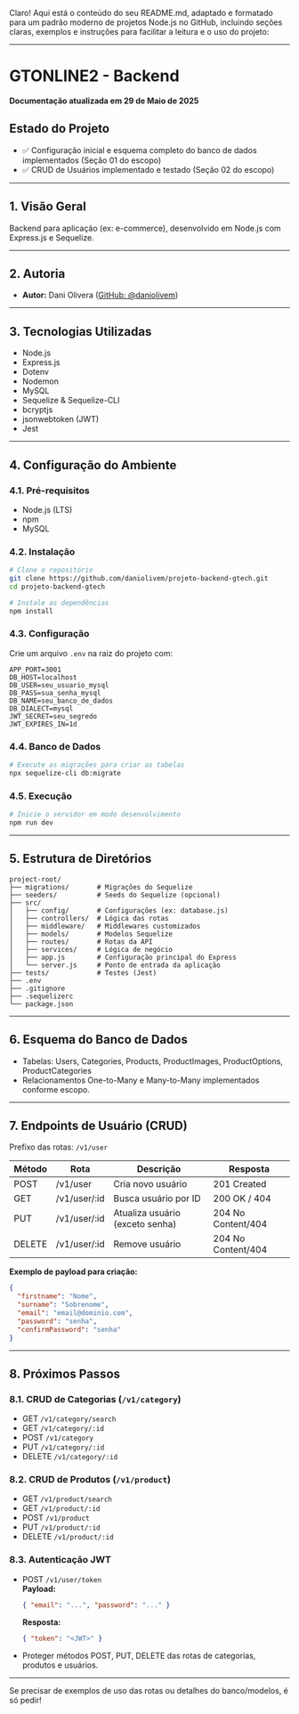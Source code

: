 Claro! Aqui está o conteúdo do seu README.md, adaptado e formatado para um padrão moderno de projetos Node.js no GitHub, incluindo seções claras, exemplos e instruções para facilitar a leitura e o uso do projeto:

---

# GTONLINE2 - Backend

**Documentação atualizada em 29 de Maio de 2025**

## Estado do Projeto

- ✅ Configuração inicial e esquema completo do banco de dados implementados (Seção 01 do escopo)
- ✅ CRUD de Usuários implementado e testado (Seção 02 do escopo)

---

## 1. Visão Geral

Backend para aplicação (ex: e-commerce), desenvolvido em Node.js com Express.js e Sequelize.

---

## 2. Autoria

- **Autor:** Dani Olivera ([GitHub: @daniolivem](https://github.com/daniolivem))

---

## 3. Tecnologias Utilizadas

- Node.js
- Express.js
- Dotenv
- Nodemon
- MySQL
- Sequelize & Sequelize-CLI
- bcryptjs
- jsonwebtoken (JWT)
- Jest

---

## 4. Configuração do Ambiente

### 4.1. Pré-requisitos

- Node.js (LTS)
- npm
- MySQL

### 4.2. Instalação

```bash
# Clone o repositório
git clone https://github.com/daniolivem/projeto-backend-gtech.git
cd projeto-backend-gtech

# Instale as dependências
npm install
```

### 4.3. Configuração

Crie um arquivo `.env` na raiz do projeto com:

```env
APP_PORT=3001
DB_HOST=localhost
DB_USER=seu_usuario_mysql
DB_PASS=sua_senha_mysql
DB_NAME=seu_banco_de_dados
DB_DIALECT=mysql
JWT_SECRET=seu_segredo
JWT_EXPIRES_IN=1d
```

### 4.4. Banco de Dados

```bash
# Execute as migrações para criar as tabelas
npx sequelize-cli db:migrate
```

### 4.5. Execução

```bash
# Inicie o servidor em modo desenvolvimento
npm run dev
```

---

## 5. Estrutura de Diretórios

```
project-root/
├── migrations/       # Migrações do Sequelize
├── seeders/          # Seeds do Sequelize (opcional)
├── src/
│   ├── config/       # Configurações (ex: database.js)
│   ├── controllers/  # Lógica das rotas
│   ├── middleware/   # Middlewares customizados
│   ├── models/       # Modelos Sequelize
│   ├── routes/       # Rotas da API
│   ├── services/     # Lógica de negócio
│   ├── app.js        # Configuração principal do Express
│   └── server.js     # Ponto de entrada da aplicação
├── tests/            # Testes (Jest)
├── .env
├── .gitignore
├── .sequelizerc
└── package.json
```

---

## 6. Esquema do Banco de Dados

- Tabelas: Users, Categories, Products, ProductImages, ProductOptions, ProductCategories
- Relacionamentos One-to-Many e Many-to-Many implementados conforme escopo.

---

## 7. Endpoints de Usuário (CRUD)

Prefixo das rotas: `/v1/user`

| Método   | Rota           | Descrição                        | Resposta           |
|----------|----------------|----------------------------------|--------------------|
| POST     | /v1/user       | Cria novo usuário                | 201 Created        |
| GET      | /v1/user/:id   | Busca usuário por ID             | 200 OK / 404       |
| PUT      | /v1/user/:id   | Atualiza usuário (exceto senha)  | 204 No Content/404 |
| DELETE   | /v1/user/:id   | Remove usuário                   | 204 No Content/404 |

**Exemplo de payload para criação:**

```json
{
  "firstname": "Nome",
  "surname": "Sobrenome",
  "email": "email@dominio.com",
  "password": "senha",
  "confirmPassword": "senha"
}
```

---

## 8. Próximos Passos

### 8.1. CRUD de Categorias (`/v1/category`)
- GET `/v1/category/search`
- GET `/v1/category/:id`
- POST `/v1/category`
- PUT `/v1/category/:id`
- DELETE `/v1/category/:id`

### 8.2. CRUD de Produtos (`/v1/product`)
- GET `/v1/product/search`
- GET `/v1/product/:id`
- POST `/v1/product`
- PUT `/v1/product/:id`
- DELETE `/v1/product/:id`

### 8.3. Autenticação JWT

- POST `/v1/user/token`  
  **Payload:**  
  ```json
  { "email": "...", "password": "..." }
  ```
  **Resposta:**  
  ```json
  { "token": "<JWT>" }
  ```
- Proteger métodos POST, PUT, DELETE das rotas de categorias, produtos e usuários.

---

Se precisar de exemplos de uso das rotas ou detalhes do banco/modelos, é só pedir!
